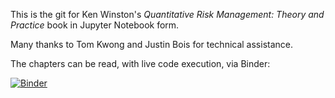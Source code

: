 This is the git for Ken Winston's _Quantitative Risk Management: Theory and Practice_ book in Jupyter Notebook form.

Many thanks to Tom Kwong and Justin Bois for technical assistance.

The chapters can be read, with live code execution, via Binder:

[![Binder](https://mybinder.org/badge_logo.svg)](https://mybinder.org/v2/gh/kjwinston52/Jupyter-Notebooks/master)
